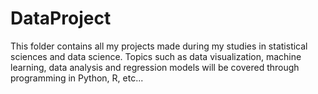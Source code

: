 # DataProject
This folder contains all my projects made during my studies in statistical sciences and data science. Topics such as data visualization, machine learning, data analysis and regression models will be covered through programming in Python, R, etc...
